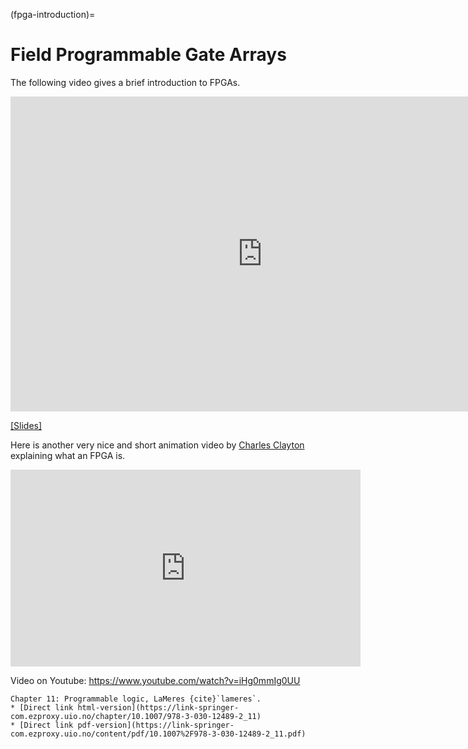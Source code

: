 (fpga-introduction)=
# Field Programmable Gate Arrays

The following video gives a brief introduction to FPGAs.

<div class="video-container">
<iframe width="806" height="504" src="https://www.youtube.com/embed/-bpNFbVPOdE" title="Introduction to FPGAs" frameborder="0" allow="accelerometer; autoplay; clipboard-write; encrypted-media; gyroscope; picture-in-picture" allowfullscreen></iframe>
</div>

[[Slides]](https://www.uio.no/studier/emner/matnat/fys/FYS4220/h22/lecture-slides/introduction_fpgas.pdf)



Here is another very nice and short animation video by [Charles Clayton](https://www.youtube.com/@crclayton) explaining what an FPGA is.

<div class="video-container">
<iframe width="560" height="315" src="https://www.youtube.com/embed/iHg0mmIg0UU?si=Juzb-HBNIJKHWQuP" title="YouTube video player" frameborder="0" allow="accelerometer; autoplay; clipboard-write; encrypted-media; gyroscope; picture-in-picture; web-share" referrerpolicy="strict-origin-when-cross-origin" allowfullscreen></iframe>
</div>

Video on Youtube: https://www.youtube.com/watch?v=iHg0mmIg0UU






```{admonition} Supplementary suggested reading:
Chapter 11: Programmable logic, LaMeres {cite}`lameres`.
* [Direct link html-version](https://link-springer-com.ezproxy.uio.no/chapter/10.1007/978-3-030-12489-2_11)
* [Direct link pdf-version](https://link-springer-com.ezproxy.uio.no/content/pdf/10.1007%2F978-3-030-12489-2_11.pdf)
```

<!--Video link: [https://www.youtube.com/watch?v=-bpNFbVPOdE](https://www.youtube.com/watch?v=-bpNFbVPOdE)-->
<!--
<div class="video-container">
<iframe width="806" height="453" src="https://www.youtube.com/embed/2maAkrQzCkk" title="What is an FPGA?" frameborder="0" allow="accelerometer; autoplay; clipboard-write; encrypted-media; gyroscope; picture-in-picture" allowfullscreen></iframe>
</div>

<div class="video-container">
<iframe width="806" height="453" src="https://www.youtube.com/embed/gUsHwi4M4xE" title="EEVblog #496 - What Is An FPGA?" frameborder="0" allow="accelerometer; autoplay; clipboard-write; encrypted-media; gyroscope; picture-in-picture" allowfullscreen></iframe>
</div>
-->
